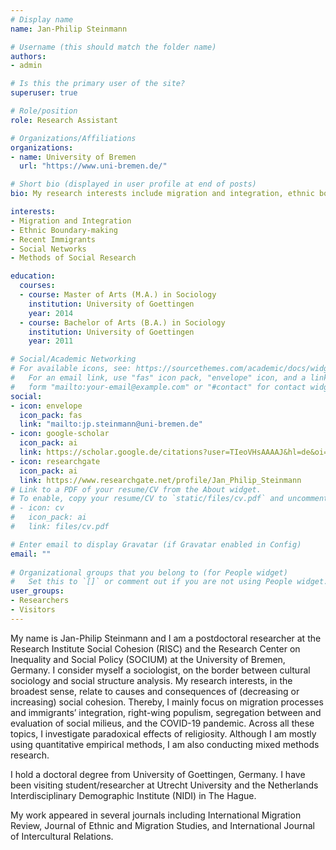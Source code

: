 ```yaml
---
# Display name
name: Jan-Philip Steinmann

# Username (this should match the folder name)
authors:
- admin

# Is this the primary user of the site?
superuser: true

# Role/position
role: Research Assistant

# Organizations/Affiliations
organizations:
- name: University of Bremen
  url: "https://www.uni-bremen.de/"

# Short bio (displayed in user profile at end of posts)
bio: My research interests include migration and integration, ethnic boundary-making, social networks and methods of social research.

interests:
- Migration and Integration
- Ethnic Boundary-making
- Recent Immigrants
- Social Networks
- Methods of Social Research

education:
  courses:
  - course: Master of Arts (M.A.) in Sociology
    institution: University of Goettingen
    year: 2014
  - course: Bachelor of Arts (B.A.) in Sociology
    institution: University of Goettingen 
    year: 2011

# Social/Academic Networking
# For available icons, see: https://sourcethemes.com/academic/docs/widgets/#icons
#   For an email link, use "fas" icon pack, "envelope" icon, and a link in the
#   form "mailto:your-email@example.com" or "#contact" for contact widget.
social:
- icon: envelope
  icon_pack: fas
  link: "mailto:jp.steinmann@uni-bremen.de"
- icon: google-scholar
  icon_pack: ai
  link: https://scholar.google.de/citations?user=TIeoVHsAAAAJ&hl=de&oi=ao
- icon: researchgate
  icon_pack: ai
  link: https://www.researchgate.net/profile/Jan_Philip_Steinmann
# Link to a PDF of your resume/CV from the About widget.
# To enable, copy your resume/CV to `static/files/cv.pdf` and uncomment the lines below.  
# - icon: cv
#   icon_pack: ai
#   link: files/cv.pdf

# Enter email to display Gravatar (if Gravatar enabled in Config)
email: ""
  
# Organizational groups that you belong to (for People widget)
#   Set this to `[]` or comment out if you are not using People widget.  
user_groups:
- Researchers
- Visitors
---
```


My name is Jan-Philip Steinmann and I am a postdoctoral researcher at the Research Institute Social Cohesion (RISC) and the Research Center on Inequality and Social Policy (SOCIUM) at the University of Bremen, Germany. I consider myself a sociologist, on the border between cultural sociology and social structure analysis. My research interests, in the broadest sense, relate to causes and consequences of (decreasing or increasing) social cohesion. Thereby, I mainly focus on migration processes and immigrants’ integration, right-wing populism, segregation between and evaluation of social milieus, and the COVID-19 pandemic. Across all these topics, I investigate paradoxical effects of religiosity. Although I am mostly using quantitative empirical methods, I am also conducting mixed methods research.

I hold a doctoral degree from University of Goettingen, Germany. I have been visiting student/researcher at Utrecht University and the Netherlands Interdisciplinary Demographic Institute (NIDI) in The Hague.

My work appeared in several journals including International Migration Review, Journal of Ethnic and Migration Studies, and International Journal of Intercultural Relations.

